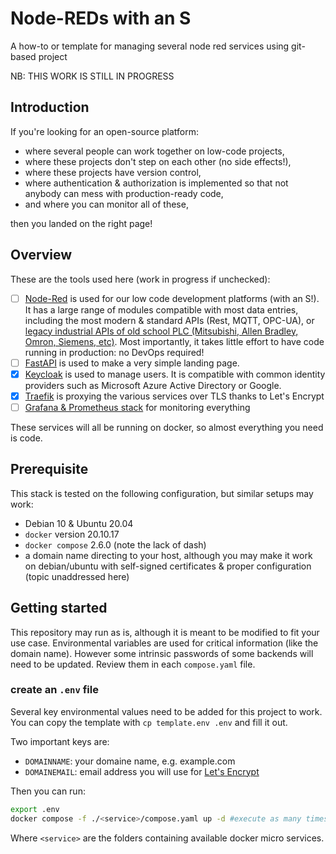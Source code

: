 # Node-REDs with an S

A how-to or template for managing several node red services using git-based project

NB: THIS WORK IS STILL IN PROGRESS

## Introduction

If you're looking for an open-source platform:

- where several people can work together on low-code projects,
- where these projects don't step on each other (no side effects!),
- where these projects have version control,
- where authentication & authorization is implemented so that not anybody can mess with production-ready code,
- and where you can monitor all of these,

then you landed on the right page!

## Overview

These are the tools used here (work in progress if unchecked):

- [ ] [Node-Red](https://github.com/node-red/node-red-docker) is used for our low code development platforms (with an S!). It has a large range of modules compatible with most data entries, including the most modern & standard APIs (Rest, MQTT, OPC-UA), or [legacy industrial APIs of old school PLC (Mitsubishi, Allen Bradley, Omron, Siemens, etc)](https://flows.nodered.org/search?term=PLC&type=node). Most importantly, it takes little effort to have code running in production: no DevOps required!
- [ ] [FastAPI](https://github.com/tiangolo/fastapi) is used to make a very simple landing page.
- [X] [Keycloak](https://github.com/keycloak) is used to manage users. It is compatible with common identity providers such as Microsoft Azure Active Directory or Google.
- [X] [Traefik](https://github.com/traefik/traefik) is proxying the various services over TLS thanks to Let's Encrypt
- [ ] [Grafana & Prometheus stack](https://github.com/vegasbrianc/prometheus) for monitoring everything

These services will all be running on docker, so almost everything you need is code.

## Prerequisite

This stack is tested on the following configuration, but similar setups may work:

- Debian 10 & Ubuntu 20.04
- `docker` version 20.10.17
- `docker compose` 2.6.0 (note the lack of dash)
- a domain name directing to your host, although you may make it work on debian/ubuntu with self-signed certificates & proper configuration (topic unaddressed here)

## Getting started

This repository may run as is, although it is meant to be modified to fit your use case. Environmental variables are used for critical information (like the domain name). However some intrinsic passwords of some backends will need to be updated. Review them in each `compose.yaml` file.

### create an `.env` file

Several key environmental values need to be added for this project to work. You can copy the template with `cp template.env .env` and fill it out.

Two important keys are:

- `DOMAINNAME`: your domaine name, e.g. example.com
- `DOMAINEMAIL`: email address you will use for [Let's Encrypt](https://letsencrypt.org)

Then you can run:

```sh
export .env
docker compose -f ./<service>/compose.yaml up -d #execute as many times as needed
```

Where `<service>` are the folders containing available docker micro services.
